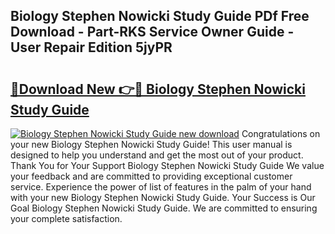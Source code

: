 ## Biology Stephen Nowicki Study Guide PDf Free Download - Part-RKS Service Owner Guide - User Repair Edition 5jyPR

# <h2><a href="http://bc77950.oget.top/?id=Biology+Stephen+Nowicki+Study+Guide">🔗Download New 👉🔴 Biology Stephen Nowicki Study Guide</a></h2>

[![Biology Stephen Nowicki Study Guide new download](https://i.imgur.com/5g1atiW.png)](http://bc77950.oget.top/?id=Biology+Stephen+Nowicki+Study+Guide)
Congratulations on your new Biology Stephen Nowicki Study Guide! This user manual is designed to help you understand and get the most out of your product. Thank You for Your Support Biology Stephen Nowicki Study Guide We value your feedback and are committed to providing exceptional customer service. Experience the power of list of features in the palm of your hand with your new Biology Stephen Nowicki Study Guide. Your Success is Our Goal Biology Stephen Nowicki Study Guide. We are committed to ensuring your complete satisfaction.

